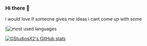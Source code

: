 ### Hi there 👋
i would love if someone gives me ideas
i cant come up with some

[![most used languages](https://github-readme-stats.vercel.app/api/top-langs/?username=GStudiosX2&theme=tokyonight)

[![GStudiosX2's GitHub stats](https://github-readme-stats.vercel.app/api?username=GStudiosX2&theme=tokyonight)](https://github.com/GStudiosX2/GStudiosX2)
